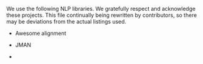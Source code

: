 We use the following NLP libraries. We gratefully respect and acknowledge these projects.
This file continually being rewritten by contributors, so there may be deviations from the actual listings used.

- Awesome alignment

- JMAN
- 
